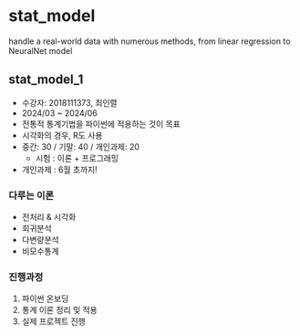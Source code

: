 # stat_model
handle a real-world data with numerous methods, from linear regression to NeuralNet model

## stat_model_1
* 수강자: 2018111373, 최인렬
* 2024/03 ~ 2024/06
* 전통적 통계기법을 파이썬에 적용하는 것이 목표
* 시각화의 경우, R도 사용
* 중간: 30 / 기말: 40 / 개인과제: 20
    * 시험 : 이론 + 프로그래밍
* 개인과제 : 6월 초까지!

### 다루는 이론
* 전처리 & 시각화
* 회귀분석
* 다변량분석
* 비모수통계

### 진행과정
1. 파이썬 온보딩
2. 통계 이론 정리 및 적용
3. 실제 프로젝트 진행